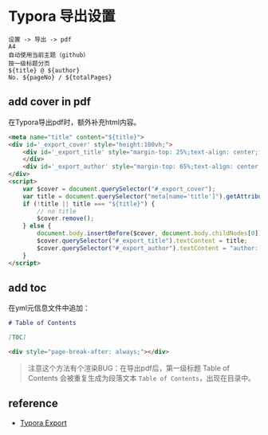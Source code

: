 # Typora 导出设置

```
设置 -> 导出 -> pdf
A4
自动使用当前主题（github）
按一级标题分页
${title} @ ${author}
No. ${pageNo} / ${totalPages}
```

## add cover in pdf

在Typora导出pdf时，额外补充html内容。
```html
<meta name="title" content="${title}">
<div id='_export_cover' style="height:100vh;">
    <div id='_export_title' style="margin-top: 25%;text-align: center;font-size: 3rem;">
    </div>
    <div id='_export_author' style="margin-top: 65%;text-align: center;font-size: 1rem;"></div>
</div>
<script>
    var $cover = document.querySelector("#_export_cover");
    var title = document.querySelector("meta[name='title']").getAttribute("content");
    if (!title || title === "${title}") {
        // no title
        $cover.remove();
    } else {
        document.body.insertBefore($cover, document.body.childNodes[0])
        $cover.querySelector("#_export_title").textContent = title;
        $cover.querySelector("#_export_author").textContent = "author: wdpm";
    }
</script>
```

## add toc
在yml元信息文件中追加：
```markdown
# Table of Contents

[TOC]

<div style="page-break-after: always;"></div>
```
> 注意这个方法有个渲染BUG：在导出pdf后，第一级标题 Table of Contents 会被重复生成为段落文本 `Table of Contents`，出现在目录中。

## reference
- [Typora Export](https://support.typora.io/Export/#header--footer)